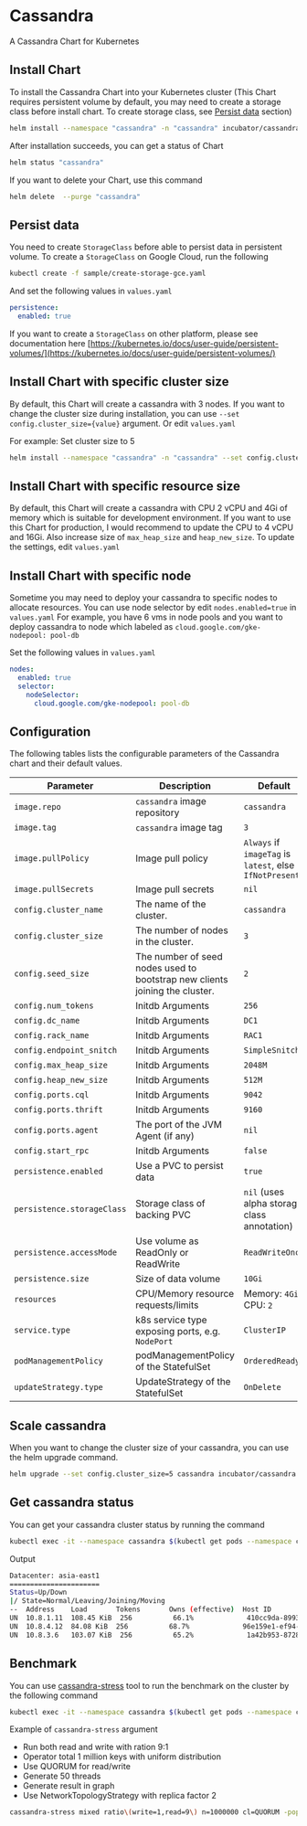 # Cassandra
A Cassandra Chart for Kubernetes

## Install Chart
To install the Cassandra Chart into your Kubernetes cluster (This Chart requires persistent volume by default, you may need to create a storage class before install chart. To create storage class, see [Persist data](#persist_data) section)

```bash
helm install --namespace "cassandra" -n "cassandra" incubator/cassandra
```

After installation succeeds, you can get a status of Chart

```bash
helm status "cassandra"
```

If you want to delete your Chart, use this command
```bash
helm delete  --purge "cassandra"
```

## Persist data
You need to create `StorageClass` before able to persist data in persistent volume.
To create a `StorageClass` on Google Cloud, run the following

```bash
kubectl create -f sample/create-storage-gce.yaml
```

And set the following values in `values.yaml`

```yaml
persistence:
  enabled: true
```

If you want to create a `StorageClass` on other platform, please see documentation here [https://kubernetes.io/docs/user-guide/persistent-volumes/](https://kubernetes.io/docs/user-guide/persistent-volumes/)


## Install Chart with specific cluster size
By default, this Chart will create a cassandra with 3 nodes. If you want to change the cluster size during installation, you can use `--set config.cluster_size={value}` argument. Or edit `values.yaml`

For example:
Set cluster size to 5

```bash
helm install --namespace "cassandra" -n "cassandra" --set config.cluster_size=5 incubator/cassandra/
```

## Install Chart with specific resource size
By default, this Chart will create a cassandra with CPU 2 vCPU and 4Gi of memory which is suitable for development environment.
If you want to use this Chart for production, I would recommend to update the CPU to 4 vCPU and 16Gi. Also increase size of `max_heap_size` and `heap_new_size`.
To update the settings, edit `values.yaml`

## Install Chart with specific node
Sometime you may need to deploy your cassandra to specific nodes to allocate resources. You can use node selector by edit `nodes.enabled=true` in `values.yaml`
For example, you have 6 vms in node pools and you want to deploy cassandra to node which labeled as `cloud.google.com/gke-nodepool: pool-db`

Set the following values in `values.yaml`

```yaml
nodes:
  enabled: true
  selector:
    nodeSelector:
      cloud.google.com/gke-nodepool: pool-db
```

## Configuration

The following tables lists the configurable parameters of the Cassandra chart and their default values.

| Parameter                  | Description                                     | Default                                                    |
| -----------------------    | ---------------------------------------------   | ---------------------------------------------------------- |
| `image.repo`               | `cassandra` image repository                    | `cassandra`                                                |
| `image.tag`                | `cassandra` image tag                           | `3`                                                        |
| `image.pullPolicy`         | Image pull policy                               | `Always` if `imageTag` is `latest`, else `IfNotPresent`    |
| `image.pullSecrets`        | Image pull secrets                              | `nil`                                                      |
| `config.cluster_name`      | The name of the cluster.                        | `cassandra`                                                |
| `config.cluster_size`      | The number of nodes in the cluster.             | `3`                                                        |
| `config.seed_size`         | The number of seed nodes used to bootstrap new clients joining the cluster.                | `2`                                                        |
| `config.num_tokens`        | Initdb Arguments                                | `256`                                                      |
| `config.dc_name`           | Initdb Arguments                                | `DC1`                                                      |
| `config.rack_name`         | Initdb Arguments                                | `RAC1`                                                     |
| `config.endpoint_snitch`   | Initdb Arguments                                | `SimpleSnitch`                                             |
| `config.max_heap_size`     | Initdb Arguments                                | `2048M`                                                    |
| `config.heap_new_size`     | Initdb Arguments                                | `512M`                                                     |
| `config.ports.cql`         | Initdb Arguments                                | `9042`                                                     |
| `config.ports.thrift`      | Initdb Arguments                                | `9160`                                                     |
| `config.ports.agent`       | The port of the JVM Agent (if any)              | `nil`                                                      |
| `config.start_rpc`         | Initdb Arguments                                | `false`                                                    |
| `persistence.enabled`      | Use a PVC to persist data                       | `true`                                                     |
| `persistence.storageClass` | Storage class of backing PVC                    | `nil` (uses alpha storage class annotation)                |
| `persistence.accessMode`   | Use volume as ReadOnly or ReadWrite             | `ReadWriteOnce`                                            |
| `persistence.size`         | Size of data volume                             | `10Gi`                                                     |
| `resources`                | CPU/Memory resource requests/limits             | Memory: `4Gi`, CPU: `2`                                    |
| `service.type`             | k8s service type exposing ports, e.g. `NodePort`| `ClusterIP`                                                |
| `podManagementPolicy`      | podManagementPolicy of the StatefulSet          | `OrderedReady`                                             |
| `updateStrategy.type`      | UpdateStrategy of the StatefulSet               | `OnDelete`                                                 |

## Scale cassandra
When you want to change the cluster size of your cassandra, you can use the helm upgrade command.

```bash
helm upgrade --set config.cluster_size=5 cassandra incubator/cassandra
```

## Get cassandra status
You can get your cassandra cluster status by running the command

```bash
kubectl exec -it --namespace cassandra $(kubectl get pods --namespace cassandra -l app=cassandra-cassandra -o jsonpath='{.items[0].metadata.name}') nodetool status
```

Output
```bash
Datacenter: asia-east1
======================
Status=Up/Down
|/ State=Normal/Leaving/Joining/Moving
--  Address    Load       Tokens       Owns (effective)  Host ID                               Rack
UN  10.8.1.11  108.45 KiB  256          66.1%             410cc9da-8993-4dc2-9026-1dd381874c54  a
UN  10.8.4.12  84.08 KiB  256          68.7%             96e159e1-ef94-406e-a0be-e58fbd32a830  c
UN  10.8.3.6   103.07 KiB  256          65.2%             1a42b953-8728-4139-b070-b855b8fff326  b
```

## Benchmark
You can use [cassandra-stress](https://docs.datastax.com/en/cassandra/3.0/cassandra/tools/toolsCStress.html) tool to run the benchmark on the cluster by the following command

```bash
kubectl exec -it --namespace cassandra $(kubectl get pods --namespace cassandra -l app=cassandra-cassandra -o jsonpath='{.items[0].metadata.name}') cassandra-stress
```

Example of `cassandra-stress` argument
 - Run both read and write with ration 9:1
 - Operator total 1 million keys with uniform distribution
 - Use QUORUM for read/write
 - Generate 50 threads
 - Generate result in graph
 - Use NetworkTopologyStrategy with replica factor 2

```bash
cassandra-stress mixed ratio\(write=1,read=9\) n=1000000 cl=QUORUM -pop dist=UNIFORM\(1..1000000\) -mode native cql3 -rate threads=50 -log file=~/mixed_autorate_r9w1_1M.log -graph file=test2.html title=test revision=test2 -schema "replication(strategy=NetworkTopologyStrategy, factor=2)"
```
